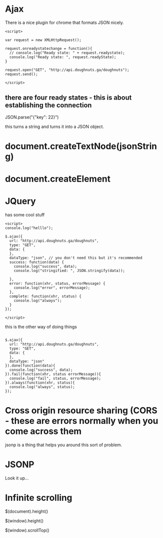 # Ajax

There is a nice plugin for chrome that formats JSON nicely.

```
<script>

var request = new XMLHttpRequest();

request.onreadystatechange = function(){
  // console.log("Ready state: " + request.readystate);
  console.log("Ready state: ", request.readyState);
}

request.open("GET", "http://api.doughnuts.ga/doughnuts");
request.send();

</script>
```


## there are four ready states - this is about establishing the connection

JSON.parse("{"key": 22}")

this turns a string and turns it into a JSON object.





# document.createTextNode(jsonString)
# document.createElement



# JQuery

has some cool stuff


```
<script>
console.log("helllo");

$.ajax({
  url: "http://api.doughnuts.ga/doughnuts",
  type: "GET",
  data: {
  },
  dataType: "json", // you don't need this but it's recommended
  success: function(data) {
    console.log("success", data);
    console.log("stringified: ", JSON.stringify(data));

  },
  error: function(xhr, status, errorMessage) {
    console.log("error", errorMessage);
  },
  complete: function(xhr, status) {
    console.log("always");
  }
});

</script>
```

this is the other way of doing things


```

$.ajax({
  url: "http://api.doughnuts.ga/doughnuts",
  type: "GET",
  data: {
  },
  dataType: "json"
}).done(function(data){
  console.log("success", data);
}).fail(function(xhr, status errorMessage)){
  console.log("fail", status, errorMessage);
}).always(function(xhr, status){
  console.log("always", status);
});

```


# Cross origin resource sharing (CORS - these are errors normally when you come across them

  jsonp is a thing that helps you around this sort of problem.

# JSONP
Look it up...


# Infinite scrolling

$(document).height()

$(window).height()

$(window).scrollTop()
